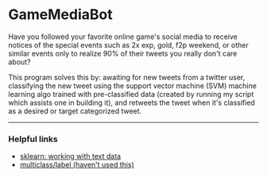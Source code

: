 # GameMediaBot

Have you followed your favorite online game's social media to 
receive notices of the special events such as 2x exp, gold,
f2p weekend,
or other similar events only to realize 90% of their tweets
you really don't care about?

This program solves this by: awaiting for new tweets from
a twitter user, classifying the new tweet using the 
support vector machine (SVM) machine learning algo
trained with pre-classified data (created by running my
script which assists one in building it), and retweets
the tweet when it's classified as a desired or target
categorized tweet.

---

### Helpful links

- [sklearn: working with text data](http://scikit-learn.org/stable/tutorial/text_analytics/working_with_text_data.html)
- [multiclass/label (haven't used this)](http://scikit-learn.org/stable/modules/multiclass.html#multiclass)
